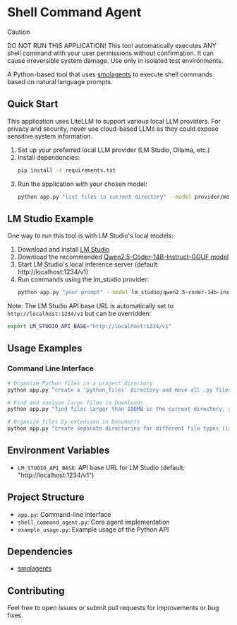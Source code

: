 # Shell Command Agent

> [!CAUTION]  
> DO NOT RUN THIS APPLICATION! This tool automatically executes ANY shell command with your user permissions without confirmation. It can cause irreversible system damage. Use only in isolated test environments.

A Python-based tool that uses [smolagents](https://github.com/huggingface/smolagents) to execute shell commands based on natural language prompts.


## Quick Start

This application uses LiteLLM to support various local LLM providers. For privacy and security, never use cloud-based LLMs as they could expose sensitive system information.

1. Set up your preferred local LLM provider (LM Studio, Ollama, etc.)
2. Install dependencies:
   ```bash
   pip install -r requirements.txt
   ```
3. Run the application with your chosen model:
   ```bash
   python app.py "list files in current directory" --model provider/model-name
   ```

## LM Studio Example

One way to run this tool is with LM Studio's local models:

1. Download and install [LM Studio](https://lmstudio.ai/)
2. Download the recommended [Qwen2.5-Coder-14B-Instruct-GGUF model](https://huggingface.co/Qwen/Qwen2.5-Coder-14B-Instruct-GGUF)
3. Start LM Studio's local inference server (default: http://localhost:1234/v1)
4. Run commands using the lm_studio provider:
   ```bash
   python app.py "your prompt" --model lm_studio/qwen2.5-coder-14b-instruct
   ```

Note: The LM Studio API base URL is automatically set to `http://localhost:1234/v1` but can be overridden:

```bash
export LM_STUDIO_API_BASE="http://localhost:1234/v1"
```

## Usage Examples

### Command Line Interface

```bash
# Organize Python files in a project directory
python app.py "create a 'python_files' directory and move all .py files into it, then show me the contents of both directories" --path ~/projects/my-python-project --model lm_studio/qwen2.5-coder-14b-instruct

# Find and analyze large files in Downloads
python app.py "find files larger than 100MB in the current directory, show their sizes in human readable format, and create a report.txt with this information" --path ~/Downloads --model lm_studio/qwen2.5-coder-14b-instruct

# Organize files by extension in Documents
python app.py "create separate directories for different file types (like images, documents, etc), move files into appropriate directories based on their extensions, then show the new structure" --path ~/Documents --model lm_studio/qwen2.5-coder-14b-instruct
```

## Environment Variables

- `LM_STUDIO_API_BASE`: API base URL for LM Studio (default: "http://localhost:1234/v1")

## Project Structure

- `app.py`: Command-line interface
- `shell_command_agent.py`: Core agent implementation
- `example_usage.py`: Example usage of the Python API

## Dependencies

- [smolagents](https://github.com/huggingface/smolagents)

## Contributing

Feel free to open issues or submit pull requests for improvements or bug fixes.
